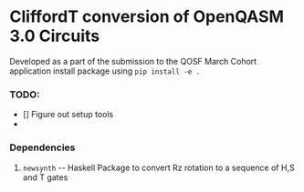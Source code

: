 # CliffordT conversion of OpenQASM 3.0 Circuits
Developed as a part of the submission to the QOSF March Cohort application
install package using `pip install -e .`
### TODO:
- [] Figure out setup tools
- 
### Dependencies
1. `newsynth` -- Haskell Package to convert Rz rotation to a sequence of H,S and T gates
